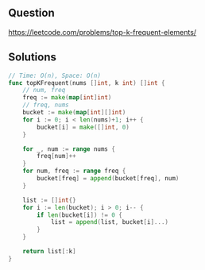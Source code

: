 ## Question

https://leetcode.com/problems/top-k-frequent-elements/

## Solutions

```go
// Time: O(n), Space: O(n)
func topKFrequent(nums []int, k int) []int {
	// num, freq
	freq := make(map[int]int)
	// freq, nums
	bucket := make(map[int][]int)
	for i := 0; i < len(nums)+1; i++ {
		bucket[i] = make([]int, 0)
	}

	for _, num := range nums {
		freq[num]++
	}
	for num, freq := range freq {
		bucket[freq] = append(bucket[freq], num)
	}

	list := []int{}
	for i := len(bucket); i > 0; i-- {
		if len(bucket[i]) != 0 {
			list = append(list, bucket[i]...)
		}
	}

	return list[:k]
}
```
